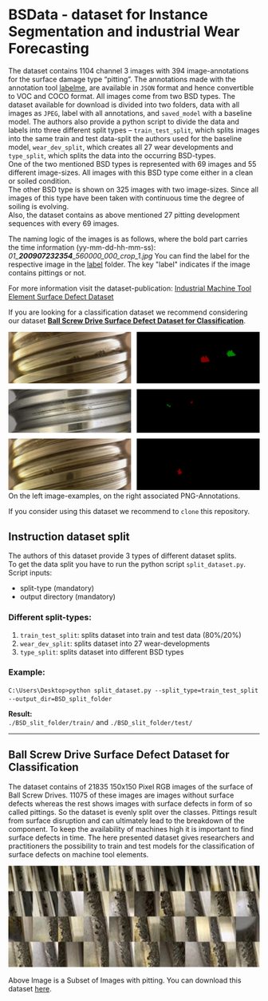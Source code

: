 # BSData - dataset for Instance Segmentation and industrial Wear Forecasting

The dataset contains 1104 channel 3 images with 394 image-annotations for the surface damage 
type “pitting”. The annotations made with the annotation tool [labelme](https://github.com/wkentaro/labelme), 
are available in ``JSON`` format and hence convertible to VOC and COCO format. All images come from two BSD types. 
The dataset available for download is divided into two folders, data with all images as ``JPEG``, label with all annotations, 
and ``saved_model`` with a baseline model. The authors also provide a python script to divide the data and labels into three 
different split types – `train_test_split`, which splits images into the same train and test data-split the authors used 
for the baseline model, `wear_dev_split`, which creates all 27 wear developments and `type_split`, which splits the data 
into the occurring BSD-types.<br>
One of the two mentioned BSD types is represented with 69 images and 55 different image-sizes. All images with this BSD 
type come either in a clean or soiled condition.<br>
The other BSD type is shown on 325 images with two image-sizes. Since all images of this type have been taken with continuous 
time the degree of soiling is evolving.<br>
Also, the dataset contains as above mentioned 27 pitting development sequences with every 69 images.<br>

The naming logic of the images is as follows, where the bold part carries the time information (yy-mm-dd-hh-mm-ss):
*01_**200907232354**_560000_000_crop_1.jpg*
You can find the label for the respective image in the [label](https://github.com/2Obe/BSData/tree/main/label) folder. The key "label" indicates if the image contains pittings or not.


For more information visit the dataset-publication: [Industrial Machine Tool Element Surface Defect Dataset](https://arxiv.org/abs/2103.13003)


If you are looking for a classification dataset we recommend considering our dataset [**Ball Screw Drive Surface Defect Dataset for Classification**](#Ball-Screw-Drive-Surface-Defect-Dataset-for-Classification).

![dataset demo image](./demo/demo.png)
On the left image-examples, on the right associated PNG-Annotations.

If you consider using this dataset we recommend to `clone` this repository.

## Instruction dataset split 

The authors of this dataset provide 3 types of different dataset splits.<br>
To get the data split you have to run the python script `split_dataset.py`.<br>
Script inputs:
- split-type (mandatory)
- output directory (mandatory)


### Different split-types:
1. `train_test_split`: splits dataset into train and test data (80%/20%)
2. `wear_dev_split`: splits dataset into 27 wear-developments 
3. `type_split`: splits dataset into different BSD types


### Example:
`C:\Users\Desktop>python split_dataset.py --split_type=train_test_split --output_dir=BSD_split_folder`<br>


**Result:**<br>
`./BSD_slit_folder/train/` and `./BSD_slit_folder/test/`

---
## Ball Screw Drive Surface Defect Dataset for Classification
The dataset contains of 21835 150x150 Pixel RGB images of the surface of Ball Screw Drives. 11075 of these images are images without surface defects whereas the rest shows images with surface defects in form of so called pittings. So the dataset is evenly split over the classes. Pittings result from surface disruption and can ultimately lead to the breakdown of the component. To keep the availability of machines high it is important to find surface defects in time. The here presented dataset gives researchers and practitioners the possibility to train and test models for the classification of surface defects on machine tool elements.

![BSD Surface Defect Dataset for classification](./demo/BSD_Surface_Defect_Dataset_for_Classification.png)

Above Image is a Subset of Images with pitting. You can download this dataset [here](https://publikationen.bibliothek.kit.edu/1000133819).
